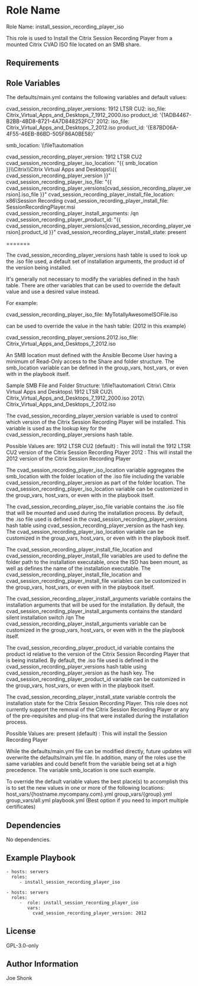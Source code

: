 Role Name
=========

Role Name: install_session_recording_player_iso

This role is used to Install the Citrix Session Recording Player from a mounted Citrix CVAD ISO file
located on an SMB share.

Requirements
------------

Role Variables
--------------

The defaults/main.yml contains the following variables and default values:

cvad_session_recording_player_versions:
  1912 LTSR CU2:
    iso_file: Citrix_Virtual_Apps_and_Desktops_7_1912_2000.iso
    product_id: '{1ADB4467-B2BB-4BD8-8721-4A7D848252FC}'
  2012:
    iso_file: Citrix_Virtual_Apps_and_Desktops_7_2012.iso
    product_id: '{E87BD06A-4F55-46EB-86BD-505F86A0BE58}'

  smb_location: \\\\file1\\automation

  cvad_session_recording_player_version: 1912 LTSR CU2
  cvad_session_recording_player_iso_location: "{{ smb_location }}\\\\Citrix\\\\Citrix Virtual Apps and Desktops\\\\{{ cvad_session_recording_player_version }}"
  cvad_session_recording_player_iso_file: "{{ cvad_session_recording_player_versions[cvad_session_recording_player_version].iso_file }}"
  cvad_session_recording_player_install_file_location: x86\\Session Recording
  cvad_session_recording_player_install_file: SessionRecordingPlayer.msi
  cvad_session_recording_player_install_arguments: /qn
  cvad_session_recording_player_product_id: "{{ cvad_session_recording_player_versions[cvad_session_recording_player_version].product_id }}"
  cvad_session_recording_player_install_state: present

=======

The cvad_session_recording_player_versions hash table is used to look up the .iso file used, a default set of installation arguments,
the product id of the version being installed.

It's generally not necessary to modify the variables defined in the hash table. There are other variables that can be used to
override the default value and use a desired value instead.

For example:

  cvad_session_recording_player_iso_file: MyTotallyAwesomeISOFile.iso

  can be used to override the value in the hash table:  (2012 in this example)

  cvad_session_recording_player_versions.2012.iso_file: Citrix_Virtual_Apps_and_Desktops_7_2012.iso

An SMB location must defined with the Ansible Become User having a minimum of Read-Only access to the Share and folder structure.
The smb_location variable can be defined in the group_vars, host_vars, or even with in the playbook itself.

Sample SMB File and Folder Structure:
  \\\\file1\\automation\\
      Citrix\\
          Citrix Virtual Apps and Desktops\\
              1912 LTSR CU2\\
                  Citrix_Virtual_Apps_and_Desktops_7_1912_2000.iso
              2012\\
                  Citrix_Virtual_Apps_and_Desktops_7_2012.iso

The cvad_session_recording_player_version variable is used to control which version of the Citrix Session Recording Player will be installed.
This variable is used as the lookup key for the cvad_session_recording_player_versions hash table.

Possible Values are:
  1912 LTSR CU2   (default) : This will install the 1912 LTSR CU2 version of the Citrix Session Recording Player
  2012                      : This will install the 2012 version of the Citrix Session Recording Player

The cvad_session_recording_player_iso_location variable aggregates the smb_location with the folder location of the .iso file
including the variable cvad_session_recording_player_version as part of the folder location. The cvad_session_recording_player_iso_location
variable can be customized in the group_vars, host_vars, or even with in the playbook itself.

The cvad_session_recording_player_iso_file variable contains the .iso file that will be mounted and used during the installation process.
By default, the .iso file used is defined in the cvad_session_recording_player_versions hash table using cvad_session_recording_player_version
as the hash key. The cvad_session_recording_player_iso_location variable can be customized in the group_vars, host_vars, or even with in the
playbook itself.

The cvad_session_recording_player_install_file_location and cvad_session_recording_player_install_file variables are used to define the
folder path to the installation executable, once the ISO has been mount, as well as defines the name of the installation
executable. The cvad_session_recording_player_install_file_location and cvad_session_recording_player_install_file variables can be customized
in the group_vars, host_vars, or even with in the playbook itself.

The cvad_session_recording_player_install_arguments variable contains the installation arguments that will be used for the
installation. By default, the cvad_session_recording_player_install_arguments contains the standard silent installation switch /qn
The cvad_session_recording_player_install_arguments variable can be customized in the group_vars, host_vars, or even with in the
the playbook itself.

The cvad_session_recording_player_product_id variable contains the product id relative to the version of the Citrix Session Recording
Player that is being installed. By default, the .iso file used is defined in the cvad_session_recording_player_versions hash table using
cvad_session_recording_player_version as the hash key. The cvad_session_recording_player_product_id variable can be customized
in the group_vars, host_vars, or even with in the playbook itself.

The cvad_session_recording_player_install_state variable controls the installation state for the Citrix Session Recording Player.
This role does not currently support the removal of the Citrix Session Recording Player or any of the pre-requisites and plug-ins
that were installed during the installation process.

Possible Values are:
  present         (default) : This will install the Session Recording Player

While the defaults/main.yml file can be modified directly, future updates will
overwrite the defaults/main.yml file.  In addition, many of the roles use the same
variables and could benefit from the variable being set at a high precedence.
The variable smb_location is one such example.

To override the default variable values the best place(s) to accomplish this is
to set the new values in one or more of the following locations:
  host_vars/{hostname.mycompany.com}.yml
  group_vars/{group}.yml
  group_vars/all.yml
  playbook.yml (Best option if you need to import multiple certificates)

Dependencies
------------

No dependencies.

Example Playbook
----------------

    - hosts: servers
      roles:
         - install_session_recording_player_iso

    - hosts: servers
      roles:
         -  role: install_session_recording_player_iso
            vars:
              cvad_session_recording_player_version: 2012

License
-------

GPL-3.0-only

Author Information
------------------

Joe Shonk
